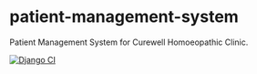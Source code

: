 # patient-management-system
Patient Management System for Curewell Homoeopathic Clinic.

[![Django CI](https://github.com/khushalbhardwaj-0111/patient-management-system/actions/workflows/django.yml/badge.svg?branch=main)](https://github.com/khushalbhardwaj-0111/patient-management-system/actions/workflows/django.yml)
